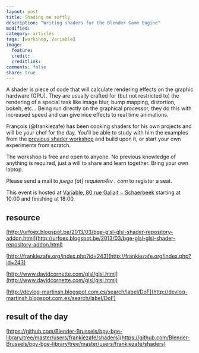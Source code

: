 ```yaml
---
layout: post
title: Shading me softly
description: "Writing shaders for the Blender Game Engine"
modified:
category: articles
tags: [workshop, Variable]
image:
  feature:
  credit:
  creditlink:
comments: false
share: true
---
```


A shader is piece of code that will calculate rendering effects on the graphic hardware (GPU). They are usually crafted for (but not restricted to) the rendering of a special task like image blur, bump mapping, distortion, bokeh, etc… Being run directly on the graphical processor, they do this with increased speed and can give nice effects to real time animations.

François (@frankiezafe) has been cooking shaders for his own projects and will be your chef for the day. You'll be able to study with him the examples from the [previous shader workshop](../introduction-to-shaders/) and build upon it, or start your own experiments from scratch.

The workshop is free and open to anyone. No previous knowledge of anything is required, just a will to share and learn together. Bring your own laptop.

Please send a mail to _juego [at] requiem4tv . com_ to register a seat.

This event is hosted at [Variable, 80 rue Gallait − Schaerbeek](https://www.openstreetmap.org/way/60317745#map=19/50.86677/4.36900) starting at 10:00 and finishing at 18:00.


## resource

[http://urfoex.blogspot.be/2013/03/bge-glsl-glsl-shader-repository-addon.html](http://urfoex.blogspot.be/2013/03/bge-glsl-glsl-shader-repository-addon.html)

[http://frankiezafe.org/index.php?id=243](http://frankiezafe.org/index.php?id=243)

[http://www.davidcornette.com/glsl/glsl.html](http://www.davidcornette.com/glsl/glsl.html)

[http://devlog-martinsh.blogspot.com.es/search/label/DoF](http://devlog-martinsh.blogspot.com.es/search/label/DoF)

## result of the day

[https://github.com/Blender-Brussels/bpy-bge-library/tree/master/users/frankiezafe/shaders](https://github.com/Blender-Brussels/bpy-bge-library/tree/master/users/frankiezafe/shaders)

